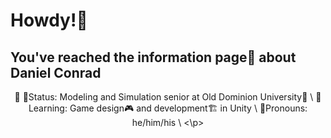 # Howdy!🤠

## You've reached the information page📰 about Daniel Conrad

<p align="center">
📌
🚨Status: Modeling and Simulation senior at Old Dominion University🏫 \
🌱Learning: Game design🎮 and development🏗️ in Unity \
🧔Pronouns: he/him/his \
<\p>

<!--
**MapleSapphire/MapleSapphire** is a ✨ _special_ ✨ repository because its `README.md` (this file) appears on your GitHub profile.

Here are some ideas to get you started:

- 🔭 I’m currently working on ...
- 🌱 I’m currently learning ...
- 👯 I’m looking to collaborate on ...
- 🤔 I’m looking for help with ...
- 💬 Ask me about ...
- 📫 How to reach me: ...
- 😄 Pronouns: ...
- ⚡ Fun fact: ...
-->
